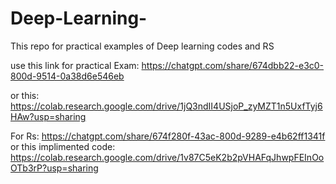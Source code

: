 # Deep-Learning-
This repo for practical examples of Deep learning codes and RS


use this link for practical Exam: https://chatgpt.com/share/674dbb22-e3c0-800d-9514-0a38d6e546eb

or this: https://colab.research.google.com/drive/1jQ3ndII4USjoP_zyMZT1n5UxfTyj6HAw?usp=sharing

For Rs: https://chatgpt.com/share/674f280f-43ac-800d-9289-e4b62ff1341f
or this implimented code: https://colab.research.google.com/drive/1v87C5eK2b2pVHAFqJhwpFEInOoOTb3rP?usp=sharing
